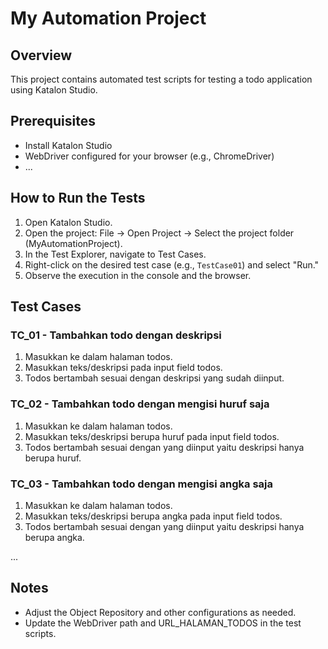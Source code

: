 # My Automation Project

## Overview
This project contains automated test scripts for testing a todo application using Katalon Studio.

## Prerequisites
- Install Katalon Studio
- WebDriver configured for your browser (e.g., ChromeDriver)
- ...

## How to Run the Tests
1. Open Katalon Studio.
2. Open the project: File -> Open Project -> Select the project folder (MyAutomationProject).
3. In the Test Explorer, navigate to Test Cases.
4. Right-click on the desired test case (e.g., `TestCase01`) and select "Run."
5. Observe the execution in the console and the browser.

## Test Cases
### TC_01 - Tambahkan todo dengan deskripsi
1. Masukkan ke dalam halaman todos.
2. Masukkan teks/deskripsi pada input field todos.
3. Todos bertambah sesuai dengan deskripsi yang sudah diinput.

### TC_02 - Tambahkan todo dengan mengisi huruf saja
1. Masukkan ke dalam halaman todos.
2. Masukkan teks/deskripsi berupa huruf pada input field todos.
3. Todos bertambah sesuai dengan yang diinput yaitu deskripsi hanya berupa huruf.

### TC_03 - Tambahkan todo dengan mengisi angka saja
1. Masukkan ke dalam halaman todos.
2. Masukkan teks/deskripsi berupa angka pada input field todos.
3. Todos bertambah sesuai dengan yang diinput yaitu deskripsi hanya berupa angka.

...

## Notes
- Adjust the Object Repository and other configurations as needed.
- Update the WebDriver path and URL_HALAMAN_TODOS in the test scripts.
